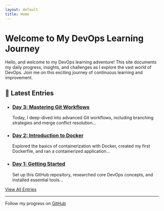 ```yaml
---
layout: default
title: Home
---
```


# Welcome to My DevOps Learning Journey

<div class="introduction">
  <p>Hello, and welcome to my DevOps learning adventure! This site documents my daily progress, insights, and challenges as I explore the vast world of DevOps. Join me on this exciting journey of continuous learning and improvement.</p>
</div>

## 🚀 Latest Entries

<div class="post-list">
  <ul>
    <li>
      <h3><a href="./logs/day-3.md">Day 3: Mastering Git Workflows</a></h3>
      <p class="excerpt">Today, I deep-dived into advanced Git workflows, including branching strategies and merge conflict resolution...</p>
    </li>
    <li>
      <h3><a href="./logs/day-2.md">Day 2: Introduction to Docker</a></h3>
      <p class="excerpt">Explored the basics of containerization with Docker, created my first Dockerfile, and ran a containerized application...</p>
    </li>
    <li>
      <h3><a href="./logs/day-1.md">Day 1: Getting Started</a></h3>
      <p class="excerpt">Set up this GitHub repository, researched core DevOps concepts, and installed essential tools...</p>
    </li>
  </ul>
</div>

<div class="cta">
  <a href="./archive.md" class="btn">View All Entries</a>
</div>

---

<footer>
  <p>Follow my progress on <a href="https://github.com/yourusername/devops-learning-journey">GitHub</a></p>
</footer>
